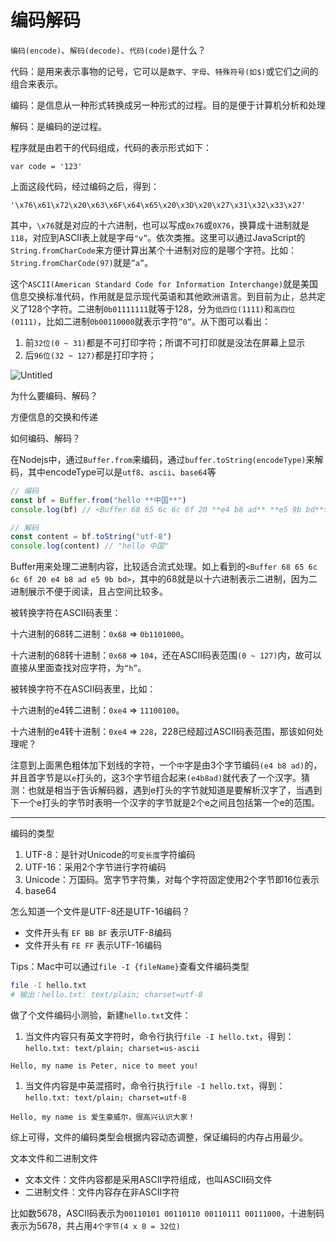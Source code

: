 # 编码解码

`编码(encode)`、`解码(decode)`、`代码(code)`是什么？

代码：是用来表示事物的记号，它可以是`数字`、`字母`、`特殊符号(如$)`或它们之间的组合来表示。

编码：是信息从一种形式转换成另一种形式的过程。目的是便于计算机分析和处理

解码：是编码的逆过程。

程序就是由若干的代码组成，代码的表示形式如下：

```tsx
var code = '123'
```

上面这段代码，经过编码之后，得到：

```tsx
'\x76\x61\x72\x20\x63\x6F\x64\x65\x20\x3D\x20\x27\x31\x32\x33\x27'
```

其中，`\x76`就是对应的十六进制，也可以写成`0x76`或`0X76`，换算成十进制就是`118`，对应到ASCII表上就是字母`"v”`。依次类推。这里可以通过JavaScript的`String.fromCharCode`来方便计算出某个十进制对应的是哪个字符。比如：`String.fromCharCode(97)`就是`”a”`。

这个`ASCII(American Standard Code for Information Interchange)`就是美国信息交换标准代码，作用就是显示现代英语和其他欧洲语言。到目前为止，总共定义了128个字符。二进制`0b01111111`就等于128，分为`低四位(1111)`和`高四位(0111)`，比如二进制`0b00110000`就表示字符`”0”`。从下图可以看出：

1. 前`32位(0 ~ 31)`都是不可打印字符；所谓不可打印就是没法在屏幕上显示
2. 后`96位(32 ~ 127)`都是打印字符；

![Untitled](https://s3.us-west-2.amazonaws.com/secure.notion-static.com/690d2dec-3c00-4356-9ccd-330e7680df7d/Untitled.png?X-Amz-Algorithm=AWS4-HMAC-SHA256&X-Amz-Content-Sha256=UNSIGNED-PAYLOAD&X-Amz-Credential=AKIAT73L2G45EIPT3X45%2F20220913%2Fus-west-2%2Fs3%2Faws4_request&X-Amz-Date=20220913T064854Z&X-Amz-Expires=86400&X-Amz-Signature=24c98508b9e7a6b33ef842fabbbd6bf8b609e7dab26e64f5b15734840045776e&X-Amz-SignedHeaders=host&response-content-disposition=filename%20%3D%22Untitled.png%22&x-id=GetObject)

为什么要编码、解码？

方便信息的交换和传递

如何编码、解码？

在Nodejs中，通过`Buffer.from`来编码，通过`buffer.toString(encodeType)`来解码，其中encodeType可以是`utf8`、`ascii`、`base64`等

```jsx
// 编码
const bf = Buffer.from("hello **中国**")
console.log(bf) // <Buffer 68 65 6c 6c 6f 20 **e4 b8 ad** **e5 9b bd**>

// 解码
const content = bf.toString("utf-8")
console.log(content) // "hello 中国"
```

Buffer用来处理二进制内容，比较适合流式处理。如上看到的`<Buffer 68 65 6c 6c 6f 20 e4 b8 ad e5 9b bd>`，其中的68就是以十六进制表示二进制，因为二进制展示不便于阅读，且占空间比较多。

被转换字符在ASCII码表里：

十六进制的68转二进制：`0x68` ⇒ `0b1101000`。

十六进制的68转十进制：`0x68` ⇒ `104`，还在ASCII码表范围`(0 ~ 127)`内，故可以直接从里面查找对应字符，为`“h”`。

被转换字符不在ASCII码表里，比如：

十六进制的e4转二进制：`0xe4` ⇒ `11100100`。

十六进制的e4转十进制：`0xe4` ⇒ `228`，228已经超过ASCII码表范围，那该如何处理呢？

注意到上面黑色粗体加下划线的字符，一个`中`字是由3个字节编码`(e4 b8 ad)`的，并且首字节是以`e`打头的，这3个字节组合起来`(e4b8ad)`就代表了一个汉字。猜测：也就是相当于告诉解码器，遇到e打头的字节就知道是要解析汉字了，当遇到下一个e打头的字节时表明一个汉字的字节就是2个e之间且包括第一个e的范围。

---

编码的类型

1. UTF-8：是针对Unicode的`可变长度`字符编码
2. UTF-16：采用2个字节进行字符编码
3. Unicode：万国码。宽字节字符集，对每个字符固定使用2个字节即16位表示
4. base64

怎么知道一个文件是UTF-8还是UTF-16编码？

- 文件开头有 `EF BB BF` 表示UTF-8编码
- 文件开头有 `FE FF` 表示UTF-16编码

Tips：Mac中可以通过`file -I {fileName}`查看文件编码类型

```bash
file -I hello.txt
# 输出：hello.txt: text/plain; charset=utf-8
```

做了个文件编码小测验，新建`hello.txt`文件：

1. 当文件内容只有英文字符时，命令行执行`file -I hello.txt`，得到：`hello.txt: text/plain; charset=us-ascii`

```
Hello, my name is Peter, nice to meet you!
```

1. 当文件内容是中英混搭时，命令行执行`file -I hello.txt`，得到：`hello.txt: text/plain; charset=utf-8`

```
Hello, my name is 爱生豪威尔，很高兴认识大家！
```

综上可得，文件的编码类型会根据内容动态调整，保证编码的内存占用最少。

文本文件和二进制文件

- 文本文件：文件内容都是采用ASCII字符组成，也叫ASCII码文件
- 二进制文件：文件内容存在非ASCII字符

比如数5678，ASCII码表示为`00110101 00110110 00110111 00111000`，十进制码表示为5678，共占用`4个字节(4 x 8 = 32位)`